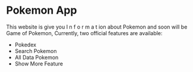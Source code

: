 # Pokemon App

This website is give you I n f o r m a t ion about Pokemon and soon will be Game of Pokemon,
Currently, two official features are available:

- Pokedex
- Search Pokemon
- All Data Pokemon
- Show More Feature
